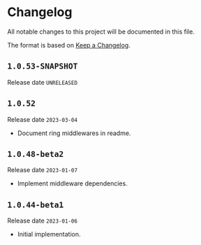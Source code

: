 # Changelog

All notable changes to this project will be documented in this file.

The format is based on [Keep a Changelog](https://keepachangelog.com/en/1.0.0/).

## `1.0.53-SNAPSHOT`

Release date `UNRELEASED`



## `1.0.52`

Release date `2023-03-04`

- Document ring middlewares in readme.

## `1.0.48-beta2`

Release date `2023-01-07`

- Implement middleware dependencies.

## `1.0.44-beta1`

Release date `2023-01-06`

- Initial implementation.
